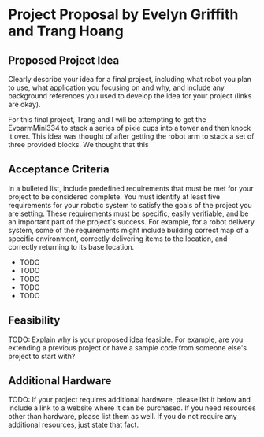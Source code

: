 # Project Proposal by Evelyn Griffith and Trang Hoang

## Proposed Project Idea

Clearly describe your idea for a final project, including what robot you plan to use, what application you focusing on and why, and include any background references you used to develop the idea for your project (links are okay).

For this final project, Trang and I will be attempting to get the EvoarmMini334 to stack a series of pixie cups into a tower and then knock it over. This idea was thought of after getting the robot arm to stack a set of three provided blocks. We thought that this 

## Acceptance Criteria

In a bulleted list, include predefined requirements that must be met for your project to be considered complete. You must identify at least five requirements for your robotic system to satisfy the goals of the project you are setting. These requirements must be specific, easily verifiable, and be an important part of the project's success. For example, for a robot delivery system, some of the requirements might include building correct map of a specific environment, correctly delivering items to the location, and correctly returning to its base location.

- TODO
- TODO
- TODO
- TODO
- TODO

## Feasibility

TODO: Explain why is your proposed idea feasible. For example, are you extending a previous project or have a sample code from someone else's project to start with?

## Additional Hardware

TODO: If your project requires additional hardware, please list it below and include a link to a website where it can be purchased. If you need resources other than hardware, please list them as well. If you do not require any additional resources, just state that fact.